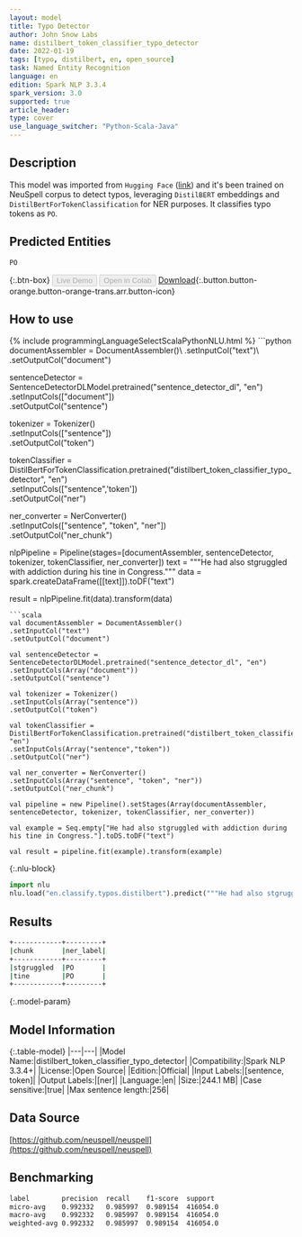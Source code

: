 ```yaml
---
layout: model
title: Typo Detector
author: John Snow Labs
name: distilbert_token_classifier_typo_detector
date: 2022-01-19
tags: [typo, distilbert, en, open_source]
task: Named Entity Recognition
language: en
edition: Spark NLP 3.3.4
spark_version: 3.0
supported: true
article_header:
type: cover
use_language_switcher: "Python-Scala-Java"
---
```


## Description

This model was imported from `Hugging Face` ([link](https://huggingface.co/m3hrdadfi/typo-detector-distilbert-en)) and it's been trained on NeuSpell corpus to detect typos, leveraging `DistilBERT` embeddings and `DistilBertForTokenClassification` for NER purposes. It classifies typo tokens as `PO`.

## Predicted Entities

`PO`

{:.btn-box}
<button class="button button-orange" disabled>Live Demo</button>
<button class="button button-orange" disabled>Open in Colab</button>
[Download](https://s3.amazonaws.com/auxdata.johnsnowlabs.com/public/models/distilbert_token_classifier_typo_detector_en_3.3.4_3.0_1642581005021.zip){:.button.button-orange.button-orange-trans.arr.button-icon}

## How to use



<div class="tabs-box" markdown="1">
{% include programmingLanguageSelectScalaPythonNLU.html %}
```python
documentAssembler = DocumentAssembler()\
.setInputCol("text")\
.setOutputCol("document")

sentenceDetector = SentenceDetectorDLModel.pretrained("sentence_detector_dl", "en")\
.setInputCols(["document"])\
.setOutputCol("sentence")

tokenizer = Tokenizer()\
.setInputCols(["sentence"])\
.setOutputCol("token")

tokenClassifier = DistilBertForTokenClassification.pretrained("distilbert_token_classifier_typo_detector", "en")\
.setInputCols(["sentence",'token'])\
.setOutputCol("ner")

ner_converter = NerConverter()\
.setInputCols(["sentence", "token", "ner"])\
.setOutputCol("ner_chunk")

nlpPipeline = Pipeline(stages=[documentAssembler, sentenceDetector, tokenizer, tokenClassifier, ner_converter])
text = """He had also stgruggled with addiction during his tine in Congress."""
data = spark.createDataFrame([[text]]).toDF("text")

result = nlpPipeline.fit(data).transform(data)
```
```scala
val documentAssembler = DocumentAssembler()
.setInputCol("text")
.setOutputCol("document")

val sentenceDetector = SentenceDetectorDLModel.pretrained("sentence_detector_dl", "en")
.setInputCols(Array("document"))
.setOutputCol("sentence")

val tokenizer = Tokenizer()
.setInputCols(Array("sentence"))
.setOutputCol("token")

val tokenClassifier = DistilBertForTokenClassification.pretrained("distilbert_token_classifier_typo_detector", "en")
.setInputCols(Array("sentence","token"))
.setOutputCol("ner")

val ner_converter = NerConverter()
.setInputCols(Array("sentence", "token", "ner"))
.setOutputCol("ner_chunk")

val pipeline = new Pipeline().setStages(Array(documentAssembler, sentenceDetector, tokenizer, tokenClassifier, ner_converter))

val example = Seq.empty["He had also stgruggled with addiction during his tine in Congress."].toDS.toDF("text")

val result = pipeline.fit(example).transform(example)
```


{:.nlu-block}
```python
import nlu
nlu.load("en.classify.typos.distilbert").predict("""He had also stgruggled with addiction during his tine in Congress.""")
```

</div>

## Results

```bash
+------------+---------+
|chunk       |ner_label|
+------------+---------+
|stgruggled  |PO       |
|tine        |PO       |
+------------+---------+
```

{:.model-param}
## Model Information

{:.table-model}
|---|---|
|Model Name:|distilbert_token_classifier_typo_detector|
|Compatibility:|Spark NLP 3.3.4+|
|License:|Open Source|
|Edition:|Official|
|Input Labels:|[sentence, token]|
|Output Labels:|[ner]|
|Language:|en|
|Size:|244.1 MB|
|Case sensitive:|true|
|Max sentence length:|256|

## Data Source

[https://github.com/neuspell/neuspell](https://github.com/neuspell/neuspell)

## Benchmarking

```bash
label        precision  recall    f1-score  support
micro-avg    0.992332   0.985997  0.989154  416054.0
macro-avg    0.992332   0.985997  0.989154  416054.0
weighted-avg 0.992332   0.985997  0.989154  416054.0
```
